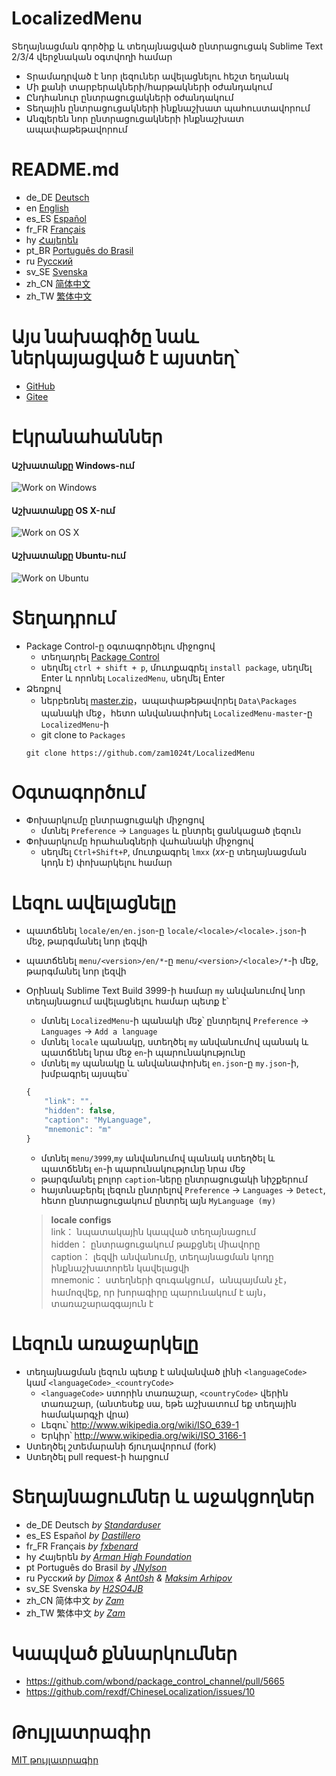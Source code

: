 # LocalizedMenu
Տեղայնացման գործիք և տեղայնացված ընտրացուցակ Sublime Text 2/3/4 վերջնական օգտվողի համար

- Տրամադրված է նոր լեզուներ ավելացնելու հեշտ եղանակ
- Մի քանի տարբերակների/հարթակների օժանդակում
- Ընդհանուր ընտրացուցակների օժանդակում
- Տեղային ընտրացուցակների ինքնաշխատ պահուստավորում
- Անգլերեն նոր ընտրացուցակների ինքնաշխատ ապափաթեթավորում

# README.md
- de_DE [Deutsch](readme/README.de_DE.md)
- en [English](../README.md)
- es_ES [Español](README.es_ES.md)
- fr_FR [Français](README.fr_FR.md)
- hy [Հայերեն](README.hy.md)
- pt_BR [Português do Brasil](README.pt_BR.md)
- ru [Русский](README.ru.md)
- sv_SE [Svenska](README.sv_SE.md)
- zh_CN [简体中文](README.zh_CN.md)
- zh_TW [繁体中文](README.zh_TW.md)

# Այս նախագիծը նաև ներկայացված է այստեղ՝
- [GitHub](https://github.com/zam1024t/LocalizedMenu)
- [Gitee](https://gitee.com/zam1024t/LocalizedMenu)

# Էկրանահաններ
#### Աշխատանքը Windows-ում
![Work on Windows](https://raw.githubusercontent.com/zam1024t/LocalizedMenu/shots/shots/LocalizedMenu_win.gif)
#### Աշխատանքը OS X-ում
![Work on OS X](https://raw.githubusercontent.com/zam1024t/LocalizedMenu/shots/shots/LocalizedMenu_osx.gif)
#### Աշխատանքը Ubuntu-ում
![Work on Ubuntu](https://raw.githubusercontent.com/zam1024t/LocalizedMenu/shots/shots/LocalizedMenu_linux.gif)

# Տեղադրում
- Package Control-ը օգտագործելու միջոցով
	- տեղադրել [Package Control](https://packagecontrol.io/installation)
	- սեղմել `ctrl + shift + p`, մուտքագրել `install package`, սեղմել Enter և որոնել `LocalizedMenu`, սեղմել Enter
- Ձեռքով
	- ներբեռնել [master.zip](https://github.com/zam1024t/LocalizedMenu/archive/master.zip)，ապափաթեթավորել `Data\Packages` պանակի մեջ，հետո անվանափոխել `LocalizedMenu-master`-ը `LocalizedMenu`-ի
	- git clone to `Packages`
	```
	git clone https://github.com/zam1024t/LocalizedMenu
	```

# Օգտագործում
- Փոխարկումը ընտրացուցակի միջոցով
	- մտնել `Preference` -> `Languages` և ընտրել ցանկացած լեզուն
- Փոխարկումը հրահանգների վահանակի միջոցով
	- սեղմել `Ctrl+Shift+P`, մուտքագրել `lmxx` (*xx*-ը տեղայնացման կոդն է) փոխարկելու համար

# Լեզու ավելացնելը
- պատճենել `locale/en/en.json`-ը `locale/<locale>/<locale>.json`-ի մեջ, թարգմանել նոր լեզվի
- պատճենել `menu/<version>/en/*`-ը `menu/<version>/<locale>/*`-ի մեջ, թարգմանել նոր լեզվի
- Օրինակ Sublime Text Build 3999-ի համար `my` անվանումով նոր տեղայնացում ավելացնելու համար պետք է՝
	- մտնել `LocalizedMenu`-ի պանակի մեջ՝ ընտրելով `Preference` -> `Languages` -> `Add a language`
	- մտնել `locale` պանակը, ստեղծել `my` անվանումով պանակ և պատճենել նրա մեջ `en`-ի պարունակությունը
	- մտնել `my` պանակը և անվանափոխել `en.json`-ը `my.json`-ի, խմբագրել այսպես՝

	```JavaScript
	{
		"link": "",
		"hidden": false,
		"caption": "MyLanguage",
		"mnemonic": "m"
	}
	```

	- մտնել `menu/3999`,`my` անվանումով պանակ ստեղծել և պատճենել `en`-ի պարունակությունը նրա մեջ
	- թարգմանել բոլոր `caption`-ները ընտրացուցակի նիշքերում
	- հայտնաբերել լեզուն ընտրելով `Preference` -> `Languages` -> `Detect`, հետո ընտրացուցակում ընտրել այն `MyLanguage (my)`

	> **locale configs**<br>
	> link： նպատակային կապված տեղայնացում<br>
	> hidden： ընտրացուցակում թաքցնել միավորը<br>
	> caption： լեզվի անվանումը, տեղայնացման կոդը ինքնաշխատորեն կավելացվի<br>
	> mnemonic： ստեղների զուգակցում，անպայման չէ，համոզվեք, որ խորագիրը պարունակում է այն，տառաշարազգայուն է

# Լեզուն առաջարկելը
- տեղայնացման լեզուն պետք է անվանված լինի `<languageCode>` կամ `<languageCode>_<countryCode>`
	- `<languageCode>` ստորին տառաշար, `<countryCode>` վերին տառաշար, (անտեսեք սա, եթե աշխատում եք տեղային համակարգչի վրա)
	- Լեզու՝ http://www.wikipedia.org/wiki/ISO_639-1
	- Երկիր՝ http://www.wikipedia.org/wiki/ISO_3166-1
- Ստեղծել շտեմարանի ճյուղավորում (fork)
- Ստեղծել pull request-ի հարցում

# Տեղայնացումներ և աջակցողներ
- de_DE Deutsch *by [Standarduser](https://github.com/Standarduser)*
- es_ES Español *by [Dastillero](https://github.com/dap39)*
- fr_FR Français *by [fxbenard](https://github.com/fxbenard)*
- hy Հայերեն *by [Arman High Foundation](https://github.com/ArmanHigh)*
- pt Português do Brasil *by [JNylson](https://github.com/jnylson)*
- ru Русский *by [Dimox](http://dimox.name) & [Ant0sh](https://github.com/Ant0sh) & [Maksim Arhipov](https://github.com/OSPanel)*
- sv_SE Svenska *by [H2SO4JB](https://github.com/H2SO4JB)*
- zh_CN 简体中文 *by [Zam](https://github.com/zam1024t)*
- zh_TW 繁体中文 *by [Zam](https://github.com/zam1024t)*

# Կապված քննարկումներ
- https://github.com/wbond/package_control_channel/pull/5665
- https://github.com/rexdf/ChineseLocalization/issues/10

# Թույլատրագիր
[MIT թույլատրագիր](ԹՈՒՅԼԱՏՐԱԳԻՐ)
